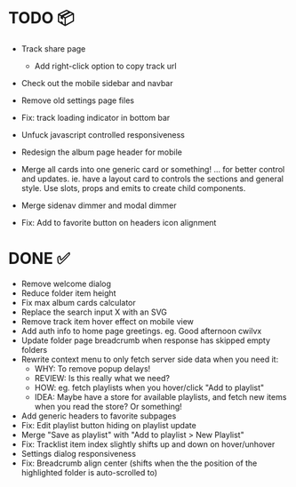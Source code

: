 # TODO 📦
- Track share page
    - Add right-click option to copy track url
- Check out the mobile sidebar and navbar
- Remove old settings page files
- Fix: track loading indicator in bottom bar

- Unfuck javascript controlled responsiveness

- Redesign the album page header for mobile
- Merge all cards into one generic card or something! ... for better control and updates. ie. have a layout card to controls the sections and general style. Use slots, props and emits to create child components.
- Merge sidenav dimmer and modal dimmer
- Fix: Add to favorite button on headers icon alignment

# DONE ✅
- Remove welcome dialog
- Reduce folder item height
- Fix max album cards calculator
- Replace the search input X with an SVG
- Remove track item hover effect on mobile view
- Add auth info to home page greetings. eg. Good afternoon cwilvx
- Update folder page breadcrumb when response has skipped empty folders
- Rewrite context menu to only fetch server side data when you need it:
    - WHY: To remove popup delays!
    - REVIEW: Is this really what we need?
    - HOW: eg. fetch playlists when you hover/click "Add to playlist"
    - IDEA: Maybe have a store for available playlists, and fetch new items when you read the store? Or something!
- Add generic headers to favorite subpages
- Fix: Edit playlist button hiding on playlist update
- Merge "Save as playlist" with "Add to playlist > New Playlist"
- Fix: Tracklist item index slightly shifts up and down on hover/unhover
- Settings dialog responsiveness
- Fix: Breadcrumb align center (shifts when the the position of the highlighted folder is auto-scrolled to)